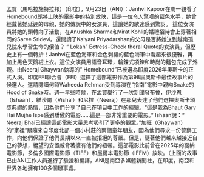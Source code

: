 孟買（馬哈拉施特拉邦）（印度），9月23日（ANI）：Janhvi Kapoor在周一觀看了Homebound即將上映的電影中的特別放映，這是一位令人驚嘆的藍色水手，她曾經戴著她延遲的母親，她的傳說中的女演員，這讓她的歌迷感到驚訝。 這位女演員將她的頭轉向了活動，在Anushka Sharma和Virat Kohli的婚禮招待會上穿著相同的Saree Sridevi。還閱讀了Kalyani Priyadarshan的父母是否將她送到越南孤兒院來學習生命的價值？ “ Lokah” Ectress-Check theral Quote的女演員，但歷史上有一個轉折！Janhvi在藍色海軍和金色刺繡的藍色海軍中看起來很優雅，再加上黑色天鵝絨上衣。這位女演員用語音耳環，輪鍊式項鍊和時尚的麵包完成了外觀。由Neeraj Ghaywan執導的“ Homebound”已被選為印度2026年奧斯卡的正式入境。印度FFI聯合會（FFI）選擇了這部電影作為第98屆奧斯卡最佳故事片的候選人。還請閱讀何時Waheeda Rehman受到導演在“指南”電影中親吻Snake的Hood of Snake時。週一早些時候，在孟買舉行了一次新聞發布會，伊沙恩（Ishaan），維沙爾（Vishal）和尼拉（Neeraj）在那兒表達了他們選擇奧斯卡頒獎典禮的熱情，因為他們分享了自己在項目中工作的經驗。“這是我為Bhaut Garv Hai Mujhe Ispe感到驕傲的電影……這是一部非常重要的電影。” Ishaan說：“ Neeraj Bhai已經讓這部電影大量思考吸引了更多的觀眾。”加旺（Ghaywan）的“家裡”跟隨來自印度北部一個小村莊的兩個童年朋友，因為他們尋求一份警察工作，向他們保證了他們長期以來一直被拒絕的尊嚴。但是，隨著他們越來越接近自己的夢想，絕望的安置威脅著擁有他們的紐帶。這部電影此前曾在2025年的戛納電影節，多倫多國際電影節（TIFF）和墨爾本電影節（IFFM）放映。（上面的故事已由ANI工作人員進行了驗證和編譯，ANI是南亞多媒體新聞社，在印度，南亞和世界各地擁有100多個辦事處。